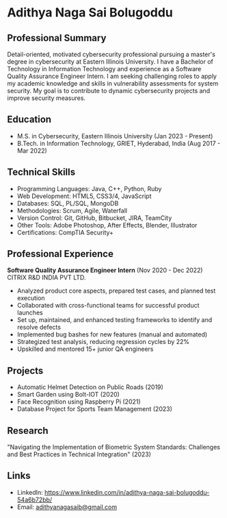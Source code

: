 # Adithya Naga Sai Bolugoddu

## Professional Summary
Detail-oriented, motivated cybersecurity professional pursuing a master's degree in cybersecurity at Eastern Illinois University. I have a Bachelor of Technology in Information Technology and experience as a Software Quality Assurance Engineer Intern. I am seeking challenging roles to apply my academic knowledge and skills in vulnerability assessments for system security. My goal is to contribute to dynamic cybersecurity projects and improve security measures.

## Education
- M.S. in Cybersecurity, Eastern Illinois University (Jan 2023 - Present)
- B.Tech. in Information Technology, GRIET, Hyderabad, India (Aug 2017 - Mar 2022)

## Technical Skills
- Programming Languages: Java, C++, Python, Ruby
- Web Development: HTML5, CSS3/4, JavaScript
- Databases: SQL, PL/SQL, MongoDB
- Methodologies: Scrum, Agile, Waterfall
- Version Control: Git, GitHub, Bitbucket, JIRA, TeamCity
- Other Tools: Adobe Photoshop, After Effects, Blender, Illustrator
- Certifications: CompTIA Security+

## Professional Experience
**Software Quality Assurance Engineer Intern** (Nov 2020 - Dec 2022)
CITRIX R&D INDIA PVT LTD.
- Analyzed product core aspects, prepared test cases, and planned test execution
- Collaborated with cross-functional teams for successful product launches
- Set up, maintained, and enhanced testing frameworks to identify and resolve defects
- Implemented bug bashes for new features (manual and automated)
- Strategized test analysis, reducing regression cycles by 22%
- Upskilled and mentored 15+ junior QA engineers

## Projects
- Automatic Helmet Detection on Public Roads (2019)
- Smart Garden using Bolt-IOT (2020)
- Face Recognition using Raspberry Pi (2021)
- Database Project for Sports Team Management (2023)

## Research
"Navigating the Implementation of Biometric System Standards: Challenges and Best Practices in Technical Integration" (2023)

## Links
- LinkedIn: https://www.linkedin.com/in/adithya-naga-sai-bolugoddu-54a6b72bb/
- Email: adithyanagasaib@gmail.com
